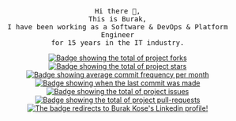 <p align="center">
  <samp>
    Hi there 👋,
    <br> This is Burak,
    <br> I have been working as a Software & DevOps & Platform Engineer
    <br> for 15 years in the IT industry.
  </samp>
</p>



<!-- PROJECT SHIELDS -->
<p align="center">
  
  <a href="https://github.com/koseburak/koseburak/fork" target="_blank">
    <img src="https://img.shields.io/github/forks/koseburak/koseburak?" alt="Badge showing the total of project forks"/>
  </a>

  <a href="https://github.com/koseburak/koseburak/stargazers" target="_blank">
    <img src="https://img.shields.io/github/stars/koseburak/koseburak?" alt="Badge showing the total of project stars"/>
  </a>

  <a href="https://github.com/koseburak/koseburak/commits/main" target="_blank">
    <img src="https://img.shields.io/github/commit-activity/m/koseburak/koseburak?" alt="Badge showing average commit frequency per month"/>
  </a>

  <a href="https://github.com/koseburak/koseburak/commits/main" target="_blank">
    <img src="https://img.shields.io/github/last-commit/koseburak/koseburak?" alt="Badge showing when the last commit was made"/>
  </a>

  <a href="https://github.com/koseburak/koseburak/issues" target="_blank">
    <img src="https://img.shields.io/github/issues/koseburak/koseburak?" alt="Badge showing the total of project issues"/>
  </a>

  <a href="https://github.com/koseburak/koseburak/pulls" target="_blank">
    <img src="https://img.shields.io/github/issues-pr/koseburak/koseburak?" alt="Badge showing the total of project pull-requests"/>
  </a>

  <a href="https://github.com/koseburak/koseburak/commits/main" target="_blank">
    <img src="https://img.shields.io/badge/Burak%20Kose-blue?style=flat&logo=linkedin&logoColor=white" alt="The badge redirects to Burak Kose's Linkedin profile!"/>
  </a>
  
</p>


<!--
**koseburak/koseburak** is a ✨ _special_ ✨ repository because its `README.md` (this file) appears on your GitHub profile.

Here are some ideas to get you started:

- 🔭 I’m currently working on ...
- 🌱 I’m currently learning ...
- 👯 I’m looking to collaborate on ...
- 🤔 I’m looking for help with ...
- 💬 Ask me about ...
- 📫 How to reach me: ...
- 😄 Pronouns: ...
- ⚡ Fun fact: ...
-->
